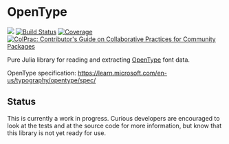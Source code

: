 # OpenType

[![](https://www.repostatus.org/badges/latest/wip.svg)](https://www.repostatus.org/#wip)
[![Build Status](https://github.com/serenity4/OpenType.jl/actions/workflows/Test.yml/badge.svg)](https://github.com/serenity4/OpenType.jl/actions/workflows/Test.yml)
[![Coverage](https://codecov.io/gh/serenity4/OpenType.jl/branch/main/graph/badge.svg)](https://codecov.io/gh/serenity4/OpenType.jl)
[![ColPrac: Contributor's Guide on Collaborative Practices for Community Packages](https://img.shields.io/badge/ColPrac-Contributor's%20Guide-blueviolet)](https://github.com/SciML/ColPrac)

Pure Julia library for reading and extracting [OpenType](https://en.wikipedia.org/wiki/OpenType) font data.

OpenType specification: https://learn.microsoft.com/en-us/typography/opentype/spec/

## Status

This is currently a work in progress. Curious developers are encouraged to look at the tests and at the source code for more information, but know that this library is not yet ready for use.
